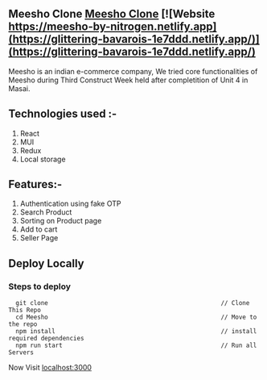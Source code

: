 ## Meesho Clone [Meesho Clone](https://glittering-bavarois-1e7ddd.netlify.app/) [![Website https://meesho-by-nitrogen.netlify.app](https://glittering-bavarois-1e7ddd.netlify.app/)](https://glittering-bavarois-1e7ddd.netlify.app/)
Meesho is an indian e-commerce company, We tried core functionalities of Meesho during Third Construct Week held after completition of Unit 4 in Masai.

## Technologies used :-
1) React
2) MUI
3) Redux
4) Local storage

## Features:-
1) Authentication using fake OTP
2) Search Product
3) Sorting on Product page
4) Add to cart
5) Seller Page


## Deploy Locally

### Steps to deploy
```
  git clone                                                // Clone This Repo
  cd Meesho                                                // Move to the repo
  npm install                                              // install required dependencies
  npm run start                                            // Run all Servers
```

Now Visit  [localhost:3000](http://localhost:3000)
